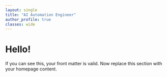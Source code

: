 ```yaml
---
layout: single
title: "AI Automation Engineer"
author_profile: true
classes: wide
---
```


# Hello!
If you can see this, your front matter is valid. Now replace this section with your homepage content.

